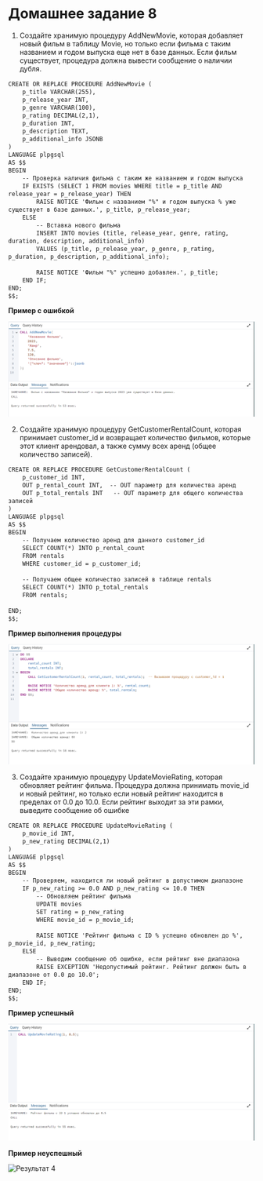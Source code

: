 # Домашнее задание 8

1. Создайте хранимую процедуру AddNewMovie, которая добавляет новый фильм в таблицу Movie, но только если фильма с таким названием и годом выпуска еще нет в базе данных. Если фильм существует, процедура должна вывести сообщение о наличии дубля.

```
CREATE OR REPLACE PROCEDURE AddNewMovie (
    p_title VARCHAR(255),
    p_release_year INT,
    p_genre VARCHAR(100),
    p_rating DECIMAL(2,1),
    p_duration INT,
    p_description TEXT,
    p_additional_info JSONB
)
LANGUAGE plpgsql
AS $$
BEGIN
    -- Проверка наличия фильма с таким же названием и годом выпуска
    IF EXISTS (SELECT 1 FROM movies WHERE title = p_title AND release_year = p_release_year) THEN
        RAISE NOTICE 'Фильм с названием "%" и годом выпуска % уже существует в базе данных.', p_title, p_release_year;
    ELSE
        -- Вставка нового фильма
        INSERT INTO movies (title, release_year, genre, rating, duration, description, additional_info)
        VALUES (p_title, p_release_year, p_genre, p_rating, p_duration, p_description, p_additional_info);

        RAISE NOTICE 'Фильм "%" успешно добавлен.', p_title;
    END IF;
END;
$$;
```

**Пример с ошибкой**

![Результат 1](/err_proc.png)



2. Создайте хранимую процедуру GetCustomerRentalCount, которая принимает customer_id и возвращает количество фильмов, которые этот клиент арендовал, а также сумму всех аренд (общее количество записей).

```
CREATE OR REPLACE PROCEDURE GetCustomerRentalCount (
    p_customer_id INT,
    OUT p_rental_count INT,  -- OUT параметр для количества аренд
    OUT p_total_rentals INT   -- OUT параметр для общего количества записей
)
LANGUAGE plpgsql
AS $$
BEGIN
    -- Получаем количество аренд для данного customer_id
    SELECT COUNT(*) INTO p_rental_count
    FROM rentals
    WHERE customer_id = p_customer_id;

    -- Получаем общее количество записей в таблице rentals
    SELECT COUNT(*) INTO p_total_rentals
    FROM rentals;

END;
$$;
```

**Пример выполнения процедуры**

![Результат 2](/procedure.png)

3. Создайте хранимую процедуру UpdateMovieRating, которая обновляет рейтинг фильма. Процедура должна принимать movie_id и новый рейтинг, но только если новый рейтинг находится в пределах от 0.0 до 10.0. Если рейтинг выходит за эти рамки, выведите сообщение об ошибке

```
CREATE OR REPLACE PROCEDURE UpdateMovieRating (
    p_movie_id INT,
    p_new_rating DECIMAL(2,1)
)
LANGUAGE plpgsql
AS $$
BEGIN
    -- Проверяем, находится ли новый рейтинг в допустимом диапазоне
    IF p_new_rating >= 0.0 AND p_new_rating <= 10.0 THEN
        -- Обновляем рейтинг фильма
        UPDATE movies
        SET rating = p_new_rating
        WHERE movie_id = p_movie_id;

        RAISE NOTICE 'Рейтинг фильма с ID % успешно обновлен до %', p_movie_id, p_new_rating;
    ELSE
        -- Выводим сообщение об ошибке, если рейтинг вне диапазона
        RAISE EXCEPTION 'Недопустимый рейтинг. Рейтинг должен быть в диапазоне от 0.0 до 10.0';
    END IF;
END;
$$;
```
**Пример успешный**

![Результат 3](/proc1.png)

**Пример неуспешный**

![Результат 4](/proсed2.png)




